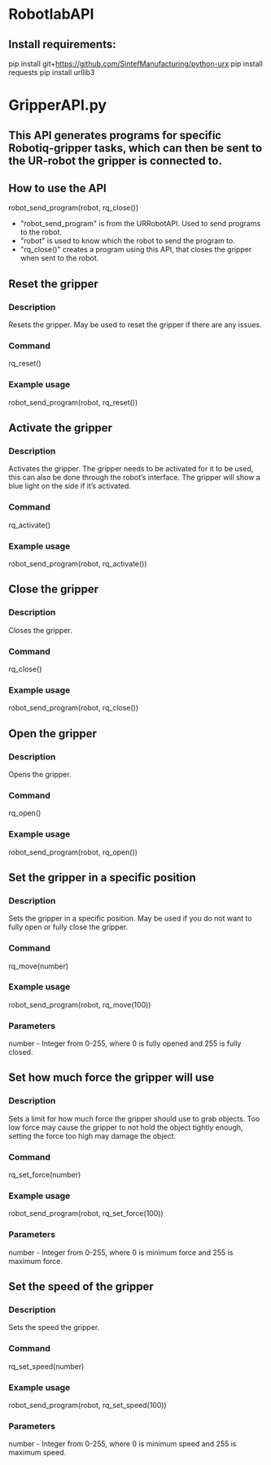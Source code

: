 # RobotlabAPI

## Install requirements:
pip install git+https://github.com/SintefManufacturing/python-urx
pip install requests
pip install urllib3


# GripperAPI.py
## This API generates programs for specific Robotiq-gripper tasks, which can then be sent to the UR-robot the gripper is connected to.
		
## How to use the API
robot_send_program(robot, rq_close())
* "robot_send_program" is from the URRobotAPI. Used to send programs to the robot.
* "robot" is used to know which the robot to send the program to.
* "rq_close()" creates a program using this API, that closes the gripper when sent to the robot.


## Reset the gripper
### 	Description
Resets the gripper. May be used to reset the gripper if there are any issues.
### Command
rq_reset()
### Example usage
robot_send_program(robot, rq_reset())


## Activate the gripper
### 	Description
Activates the gripper.
The gripper needs to be activated for it to be used, this can also be done through the robot’s interface.
The gripper will show a blue light on the side if it’s activated.
### Command
rq_activate()
### Example usage
robot_send_program(robot, rq_activate()) 
## Close the gripper
### Description
Closes the gripper.
### Command
rq_close()
### Example usage
robot_send_program(robot, rq_close())


## Open the gripper
### Description
Opens the gripper.
### Command
rq_open()
### Example usage
robot_send_program(robot, rq_open())


## Set the gripper in a specific position
### Description
Sets the gripper in a specific position. May be used if you do not want to fully open or fully close the gripper.
### Command
rq_move(number)
### Example usage
robot_send_program(robot, rq_move(100))
### Parameters
number - Integer from 0-255, where 0 is fully opened and 255 is fully closed.


## Set how much force the gripper will use
### Description
Sets a limit for how much force the gripper should use to grab objects. 
Too low force may cause the gripper to not hold the object tightly enough, setting the force too high may damage the object.
### Command
rq_set_force(number)
### Example usage
robot_send_program(robot, rq_set_force(100))
### Parameters
number - Integer from 0-255, where 0 is minimum force and 255 is maximum force.


## Set the speed of the gripper
### Description
Sets the speed the gripper.
### Command
rq_set_speed(number)
### Example usage
robot_send_program(robot, rq_set_speed(100))
### Parameters
number - Integer from 0-255, where 0 is minimum speed and 255 is maximum speed.
